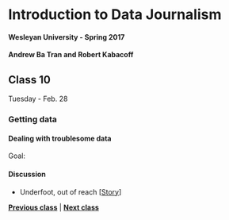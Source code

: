 # Introduction to Data Journalism
  
#### Wesleyan University - Spring 2017
  
**Andrew Ba Tran and Robert Kabacoff**
  
## Class 10
Tuesday - Feb. 28
                             
### Getting data
                             
#### Dealing with troublesome data
                             
Goal: 
                             
#### Discussion

    
* Underfoot, out of reach [[Story](http://www.pulitzer.org/winners/bristol-va-herald-courier)]

                   
**[Previous class](class9.md)** | **[Next class](class11.md)**
